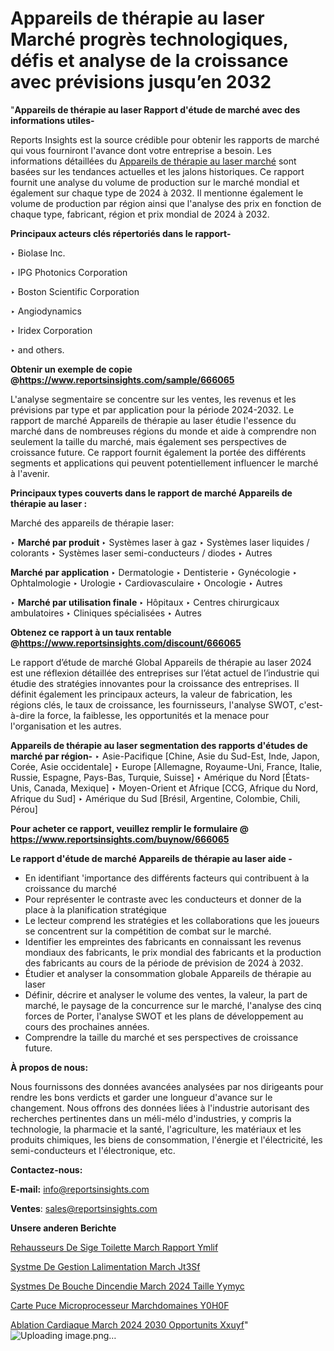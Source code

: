# Appareils de thérapie au laser Marché progrès technologiques, défis et analyse de la croissance avec prévisions jusqu’en 2032

"<strong>Appareils de thérapie au laser Rapport d'étude de marché avec des informations utiles-</strong>

Reports Insights est la source crédible pour obtenir les rapports de marché qui vous fourniront l'avance dont votre entreprise a besoin. Les informations détaillées du <a href=https://www.reportsinsights.com/sample/666065>Appareils de thérapie au laser marché</a> sont basées sur les tendances actuelles et les jalons historiques. Ce rapport fournit une analyse du volume de production sur le marché mondial et également sur chaque type de 2024 à 2032. Il mentionne également le volume de production par région ainsi que l'analyse des prix en fonction de chaque type, fabricant, région et prix mondial de 2024 à 2032.

<b>Principaux acteurs clés répertoriés dans le rapport-</b>

‣ Biolase Inc.

‣ IPG Photonics Corporation

‣ Boston Scientific Corporation

‣ Angiodynamics

‣ Iridex Corporation

‣ and others.

<strong><b>Obtenir un exemple de copie @</b></strong><a href=https://www.reportsinsights.com/sample/666065><strong><b>https://www.reportsinsights.com/sample/666065</b></strong></a>

L'analyse segmentaire se concentre sur les ventes, les revenus et les prévisions par type et par application pour la période 2024-2032. Le rapport de marché Appareils de thérapie au laser étudie l'essence du marché dans de nombreuses régions du monde et aide à comprendre non seulement la taille du marché, mais également ses perspectives de croissance future. Ce rapport fournit également la portée des différents segments et applications qui peuvent potentiellement influencer le marché à l'avenir.

<strong>Principaux types couverts dans le rapport de marché Appareils de thérapie au laser :</strong>

Marché des appareils de thérapie laser:

‣  <strong> Marché par produit </strong>
‣ Systèmes laser à gaz
‣ Systèmes laser liquides / colorants
‣ Systèmes laser semi-conducteurs / diodes
‣ Autres

<strong>Marché par application </strong>
‣ Dermatologie
‣ Dentisterie
‣ Gynécologie
‣ Ophtalmologie
‣ Urologie
‣ Cardiovasculaire
‣ Oncologie
‣ Autres

‣  <strong> <strong> Marché par utilisation finale </strong> </strong>
‣ Hôpitaux
‣ Centres chirurgicaux ambulatoires
‣ Cliniques spécialisées
‣ Autres

<strong><b>Obtenez ce rapport à un taux rentable @</b></strong><a href=https://www.reportsinsights.com/discount/666065><strong><b>https://www.reportsinsights.com/discount/666065</b></strong></a>

Le rapport d’étude de marché Global Appareils de thérapie au laser 2024 est une réflexion détaillée des entreprises sur l’état actuel de l’industrie qui étudie des stratégies innovantes pour la croissance des entreprises. Il définit également les principaux acteurs, la valeur de fabrication, les régions clés, le taux de croissance, les fournisseurs, l'analyse SWOT, c'est-à-dire la force, la faiblesse, les opportunités et la menace pour l'organisation et les autres.

<strong>Appareils de thérapie au laser segmentation des rapports d'études de marché par région-</strong>
‣ Asie-Pacifique [Chine, Asie du Sud-Est, Inde, Japon, Corée, Asie occidentale]
‣ Europe [Allemagne, Royaume-Uni, France, Italie, Russie, Espagne, Pays-Bas, Turquie, Suisse]
‣ Amérique du Nord [États-Unis, Canada, Mexique]
‣ Moyen-Orient et Afrique [CCG, Afrique du Nord, Afrique du Sud]
‣ Amérique du Sud [Brésil, Argentine, Colombie, Chili, Pérou]

<strong>Pour acheter ce rapport, veuillez remplir le formulaire @   <a href=https://www.reportsinsights.com/buynow/666065>https://www.reportsinsights.com/buynow/666065</a></strong>

<strong>Le rapport d'étude de marché Appareils de thérapie au laser aide -</strong>
<ul>
  <li>En identifiant 'importance des différents facteurs qui contribuent à la croissance du marché</li>
  <li>Pour représenter le contraste avec les conducteurs et donner de la place à la planification stratégique</li>
  <li>Le lecteur comprend les stratégies et les collaborations que les joueurs se concentrent sur la compétition de combat sur le marché.</li>
  <li>Identifier les empreintes des fabricants en connaissant les revenus mondiaux des fabricants, le prix mondial des fabricants et la production des fabricants au cours de la période de prévision de 2024 à 2032.</li>
  <li>Étudier et analyser la consommation globale Appareils de thérapie au laser</li>
  <li>Définir, décrire et analyser le volume des ventes, la valeur, la part de marché, le paysage de la concurrence sur le marché, l'analyse des cinq forces de Porter, l'analyse SWOT et les plans de développement au cours des prochaines années.</li>
  <li>Comprendre la taille du marché et ses perspectives de croissance future.</li>
</ul>
<strong>À propos de nous:</strong>

Nous fournissons des données avancées analysées par nos dirigeants pour rendre les bons verdicts et garder une longueur d'avance sur le changement. Nous offrons des données liées à l'industrie autorisant des recherches pertinentes dans un méli-mélo d'industries, y compris la technologie, la pharmacie et la santé, l'agriculture, les matériaux et les produits chimiques, les biens de consommation, l'énergie et l'électricité, les semi-conducteurs et l'électronique, etc.

<strong>Contactez-nous:</strong>

<strong>E-mail:</strong> <a href=mailto:info@reportsinsights.com>info@reportsinsights.com</a>

<strong>Ventes</strong>: <a href=mailto:sales@reportsinsights.com>sales@reportsinsights.com</a>

<strong>Unsere anderen Berichte</strong>

<a href=https://www.linkedin.com/pulse/rehausseurs-de-si%C3%A8ge-toilette-march%C3%A9-rapport-ymlif/>Rehausseurs De Sige Toilette March Rapport Ymlif</a>

<a href=https://www.linkedin.com/pulse/syst%C3%A8me-de-gestion-lalimentation-march%C3%A9--jt3sf/>Systme De Gestion Lalimentation March  Jt3Sf</a>

<a href=https://www.linkedin.com/pulse/syst%C3%A8mes-de-bouche-dincendie-march%C3%A9-2024-taille-yymyc/>Systmes De Bouche Dincendie March 2024 Taille Yymyc</a>

<a href=https://www.linkedin.com/pulse/carte-%C3%A0-puce-microprocesseur-march%C3%A9domaines-y0h0f/>Carte  Puce Microprocesseur Marchdomaines Y0H0F</a>

<a href=https://www.linkedin.com/pulse/ablation-cardiaque-march%C3%A9-2024-2030-opportunit%C3%A9s-xxuyf/>Ablation Cardiaque March 2024 2030 Opportunits Xxuyf</a>"
![Uploading image.png…]()
